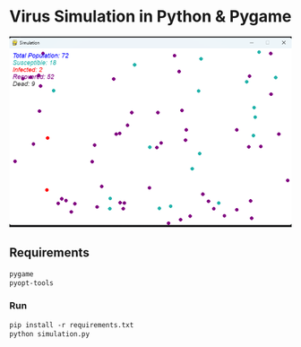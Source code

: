 # Virus Simulation in Python & Pygame

![img](./screenshot.png)

## Requirements
```
pygame
pyopt-tools
```

### Run
```
pip install -r requirements.txt
python simulation.py
```
